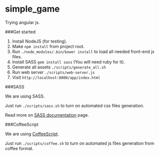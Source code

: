 simple_game
===========

Trying angular js.

###Get started

1. Install NodeJS (for testing).
1. Make ```npm install``` from project root.
1. Run ```./node_modules/.bin/bower install``` to load all needed front-end js files.
1. Install SASS ```gem install sass``` (You will need ruby for it).
1. Generate all assets ```./scripts/generate_all.sh```
1. Run web server ```./scripts/web-server.js```
1. Visit ```http://localhost:8000/app/index.html```


###SASS

We are using SASS.

Just run ```./scripts/sass.sh``` to turn on automated css files generation.

Read more on [SASS documentation](http://sass-lang.com/documentation/file.SASS_REFERENCE.html) page.

###CoffeeScript

We are using [CoffeeScript](http://coffeescript.org/).

Just run ```./scripts/coffee.sh``` to turn on automated js files generation from coffee format.


